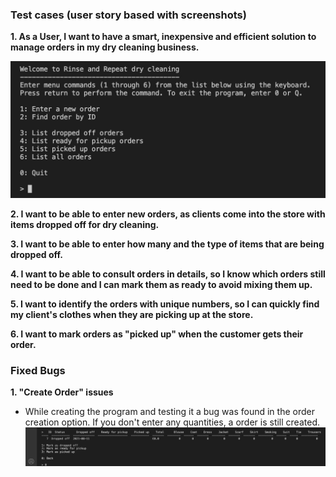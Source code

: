 ### Test cases (user story based with screenshots)

**1. As a User, I want to have a smart, inexpensive and efficient solution to manage orders in my dry cleaning business.**

![Program start](https://github.com/adrinecl/milestone-project3/blob/master/docs/images/rinse-and-repeat_start.jpg)
 
**2. I want to be able to enter new orders, as clients come into the store with items dropped off for dry cleaning.**

**3. I want to be able to enter how many and the type of items that are being dropped off.**

**4. I want to be able to consult orders in details, so I know which orders still need to be done and I can mark them as ready to avoid mixing them up.**

**5. I want to identify the orders with unique numbers, so I can quickly find my client's clothes when they are picking up at the store.**

**6. I want to mark orders as "picked up" when the customer gets their order.**

### Fixed Bugs
**1. "Create Order" issues**
- While creating the program and testing it a bug was found in the order creation option.
If you don't enter any quantities, a order is still created.
![Create Order - test 1](https://github.com/adrinecl/milestone-project3/blob/master/docs/images/rinse-and-repeat_testing1.jpg)